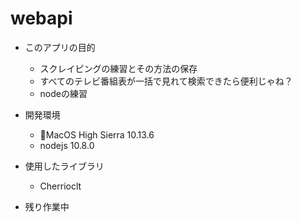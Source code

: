 # webapi
- このアプリの目的
    - スクレイピングの練習とその方法の保存
    - すべてのテレビ番組表が一括で見れて検索できたら便利じゃね？
    - nodeの練習

- 開発環境
    - MacOS High Sierra 10.13.6
    - nodejs 10.8.0

- 使用したライブラリ
    - Cherrioclt


- 残り作業中
